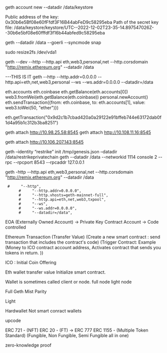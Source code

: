 geth account new --datadir /data/keystore 


Public address of the key:   0x30b6e5Bf08e60fFfdf3F16B44abFeD9c58295eba
Path of the secret key file: /data/keystore/keystore/UTC--2022-12-02T23-35-14.897547026Z--30b6e5bf08e60fffdf3f16b44abfed9c58295eba




geth --datadir /data --goerli --syncmode snap

sudo resize2fs /dev/vda1


geth --dev --http --http.api eth,web3,personal,net --http.corsdomain "http://remix.ethereum.org" --datadir /data

---THIS IS IT
geth --http --http.addr=0.0.0.0 --http.api=eth,net,web3,personal --ws --ws.addr=0.0.0.0 --datadir=/data

eth.accounts
eth.coinbase
eth.getBalance(eth.accounts[0])
web3.fromWei(eth.getBalance(eth.coinbase))
personal.newAccount()
eth.sendTransaction({from: eth.coinbase, to: eth.accounts[1], value: web3.toWei(50, "ether")})

eth.getTransaction("0x9d2c1b7cbad420a0a29122e91bffeb744e63172dab0f1d4a95b1c312b3ba8251")



geth attach http://10.98.25.58:8545
geth attach http://10.108.11.16:8545

geth attach http://10.106.207.143:8545


geth –identity “restrike” init /tmp/genesis.json –datadir /data/restrikeprivatechain
geth --datadir /data --networkid 1114 console 2 --rpc --rpcport 8543 --rpcaddr 127.0.0.1

geth -http --http.api eth,web3,personal,net --http.corsdomain "http://remix.ethereum.org" --datadir /data


     #     "--http",
          #     "--http.addr=0.0.0.0",
          #     "--http.vhosts=geth-mainnet-full",
          #     "--http.api=eth,net,web3,txpool",
          #     "--ws",
          #     "--ws.addr=0.0.0.0",
          #     "--datadir=/data",


EOA (Externally Owned Account) -> Private Key
Contract Account -> Code controlled


Ethereum Transaction 
(Transfer Value)
(Create a new smart contract : send transaction that includes the contract's code)
(Trigger Contract: Example (Money to ICO contract account address, Activates contract that sends you tokens in return. ))

ICO : Initial Coin Offering

Eth wallet
transfer value
Initialize smart contract.

Wallet is sometimes called client or node.
full node 
light node

Full
Geth
Mist
Parity

Light

Hardwallet
Not smart conract wallets

upcode


ERC 721 -  (NFT)
ERC 20 - (FT) -> ERC 777
ERC 1155 - (Multiple Token Standard) (Fungible, Non Fungible, Semi Fungible all in one)


zero-knowledge proof



